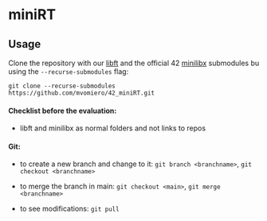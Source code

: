 # miniRT

## Usage

Clone the repository with our [libft](https://github.com/mvomiero/42_libft) 
and the official 42 [minilibx](https://github.com/42Paris/minilibx-linux) submodules bu using the `--recurse-submodules` flag:

```
git clone --recurse-submodules https://github.com/mvomiero/42_miniRT.git
```

#### Checklist before the evaluation:

* libft and minilibx as normal folders and not links to repos

#### Git:

* to create a new branch and change to it: `git branch <branchname>`, `git checkout <branchname>`

* to merge the branch in main: `git checkout <main>`, `git merge <branchname>`

* to see modifications: `git pull`
